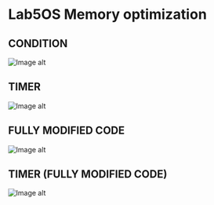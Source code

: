# Lab5OS Memory optimization
## CONDITION

![Image alt](https://github.com/VovaMaybeNextTime/Lab5OS/blob/main/res/1.jpg)

## TIMER

![Image alt](https://github.com/VovaMaybeNextTime/Lab5OS/blob/main/res/2.jpg)

## FULLY MODIFIED CODE

![Image alt](https://github.com/VovaMaybeNextTime/Lab5OS/blob/main/res/3.jpg)

## TIMER (FULLY MODIFIED CODE)

![Image alt](https://github.com/VovaMaybeNextTime/Lab5OS/blob/main/res/4.jpg)
